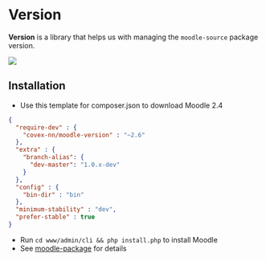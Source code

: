 # Version

**Version** is a library that helps us with managing the <code>moodle-source</code> package version.

<a href="https://travis-ci.org/covex-nn/moodle-version/" target="_blank"><img src="https://travis-ci.org/covex-nn/moodle-version.png?branch=master" /></a>

## Installation

* Use this template for composer.json to download Moodle 2.4

```json
{
  "require-dev" : {
    "covex-nn/moodle-version" : "~2.6"
  }, 
  "extra" : {
    "branch-alias": {
      "dev-master": "1.0.x-dev"
    }
  }, 
  "config" : {
    "bin-dir" : "bin"
  }, 
  "minimum-stability" : "dev", 
  "prefer-stable" : true
}
```

* Run <code>cd www/admin/cli && php install.php</code> to install Moodle
* See [moodle-package](https://github.com/covex-nn/moodle-package) for details
